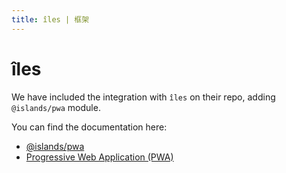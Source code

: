 ```yaml
---
title: îles | 框架
---
```


# îles

We have included the integration with `îles` on their repo, adding `@islands/pwa` module.

You can find the documentation here:
- [@islands/pwa](https://iles-docs.netlify.app/guide/plugins#islandspwa)
- [Progressive Web Application (PWA)](https://iles-docs.netlify.app/guide/pwa)
